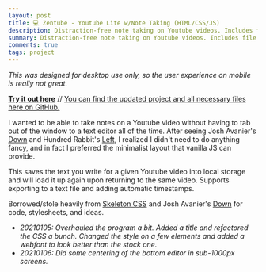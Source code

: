 ```yaml
---
layout: post
title: 💻 Zentube - Youtube Lite w/Note Taking (HTML/CSS/JS)
description: Distraction-free note taking on Youtube videos. Includes file export and automatic timestamps.
summary: Distraction-free note taking on Youtube videos. Includes file export and automatic timestamps.
comments: true
tags: project
---
```


_This was designed for desktop use only, so the user experience on mobile is really not great._

[**Try it out here**](https://milofultz.com/zentube/) // [You can find the updated project and all necessary files here on GitHub.](https://github.com/milofultz/zentube)

I wanted to be able to take notes on a Youtube video without having to tab out of the window to a text editor all of the time. After seeing Josh Avanier's [Down](https://down.avanier.now.sh) and Hundred Rabbit's [Left](https://github.com/hundredrabbits/left), I realized I didn't need to do anything fancy, and in fact I preferred the minimalist layout that vanilla JS can provide.

This saves the text you write for a given Youtube video into local storage and will load it up again upon returning to the same video. Supports exporting to a text file and adding automatic timestamps.

Borrowed/stole heavily from [Skeleton CSS](http://getskeleton.com/) and Josh Avanier's [Down](https://down.avanier.now.sh) for code, stylesheets, and ideas.

- _20210105: Overhauled the program a bit. Added a title and refactored the CSS a bunch. Changed the style on a few elements and added a webfont to look better than the stock one._
- _20210106: Did some centering of the bottom editor in sub-1000px screens._